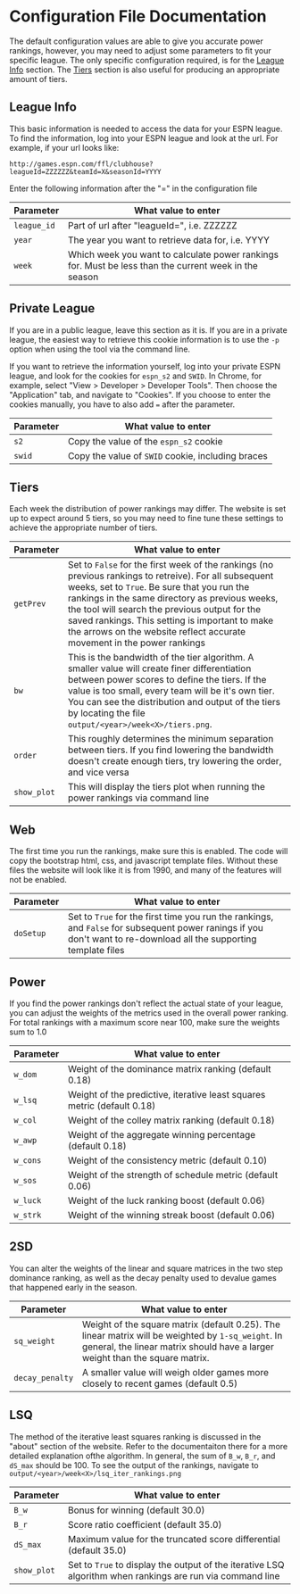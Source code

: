 # Configuration File Documentation
The default configuration values are able to give you accurate power rankings, however,
you may need to adjust some parameters to fit your specific league. The only specific
configuration required, is for the [League Info](#league-info) section. The [Tiers](#tiers) section is also 
useful for producing an appropriate amount of tiers.

## League Info
This basic information is needed to access the data for your ESPN league. To find the information,
log into your ESPN league and look at the url.
For example, if your url looks like:

`http://games.espn.com/ffl/clubhouse?leagueId=ZZZZZZ&teamId=X&seasonId=YYYY`

Enter the following information after the "=" in the configuration file

Parameter |What value to enter
--------- | -------------
`league_id` | Part of url after "leagueId=", i.e. ZZZZZZ
`year` | The year you want to retrieve data for, i.e. YYYY
`week` | Which week you want to calculate power rankings for. Must be less than the current week in the season


## Private League
If you are in a public league, leave this section as it is. If you are in a private league, the easiest way to retrieve this cookie information
is to use the `-p` option when using the tool via the command line. 

If you want to retrieve the information yourself, log into your private ESPN league, and look for the cookies for `espn_s2` and `SWID`. 
In Chrome, for example, select "View > Developer > Developer Tools". Then choose the "Application" tab, and navigate to "Cookies". If you
choose to enter the cookies manually, you have to also add `=` after the parameter.

Parameter |What value to enter
----------|-------------------
`s2` | Copy the value of the `espn_s2` cookie
`swid`| Copy the value of `SWID` cookie, including braces


## Tiers
Each week the distribution of power rankings may differ. The website is set up to expect around 5 tiers, so you may need to fine tune these 
settings to achieve the appropriate number of tiers. 

Parameter |What value to enter
----------|------------------
`getPrev`| Set to `False` for the first week of the rankings (no previous rankings to retreive). For all subsequent weeks, set to `True`. Be sure that you run the rankings in the same directory as previous weeks, the tool will search the previous output for the saved rankings. This setting is important to make the arrows on the website reflect accurate movement in the power rankings
`bw`| This is the bandwidth of the tier algorithm. A smaller value will create finer differentiation between power scores to define the tiers. If the value is too small, every team will be it's own tier. You can see the distribution and output of the tiers by locating the file `output/<year>/week<X>/tiers.png`.
`order`|This roughly determines the minimum separation between tiers. If you find lowering the bandwidth doesn't create enough tiers, try lowering the order, and vice versa
`show_plot`|This will display the tiers plot when running the power rankings via command line

## Web
The first time you run the rankings, make sure this is enabled. The code will copy the bootstrap html, css, and javascript template files. Without these 
files the website will look like it is from 1990, and many of the features will not be enabled.

Parameter|What value to enter
---------|------------------
`doSetup`|Set to `True` for the first time you run the rankings, and `False` for subsequent power ranings if you don't want to re-download all the supporting template files

## Power
If you find the power rankings don't reflect the actual state of your league, you can adjust the weights of the metrics used in the 
overall power ranking. For total rankings with a maximum score near 100, make sure the weights sum to 1.0

Parameter|What value to enter
---------|-------------------
`w_dom`|Weight of the dominance matrix ranking (default 0.18)
`w_lsq`|Weight of the predictive, iterative least squares metric (default 0.18)
`w_col`|Weight of the colley matrix ranking (default 0.18)
`w_awp`|Weight of the aggregate winning percentage (default 0.18)
`w_cons`|Weight of the consistency metric (default 0.10)
`w_sos`|Weight of the strength of schedule metric (default 0.06)
`w_luck`|Weight of the luck ranking boost (default 0.06)
`w_strk`|Weight of the winning streak boost (default 0.06)

## 2SD
You can alter the weights of the linear and square matrices in the two step dominance ranking, as well
as the decay penalty used to devalue games that happened early in the season.

Parameter|What value to enter
---------|-------------------
`sq_weight`|Weight of the square matrix (default 0.25). The linear matrix will be weighted by `1-sq_weight`. In general, the linear matrix should have a larger weight than the square matrix.
`decay_penalty`|A smaller value will weigh older games more closely to recent games (default 0.5)


## LSQ
The method of the iterative least squares ranking is discussed in the "about" section of the website. Refer to the documentaiton there for a more detailed
explanation ofthe algorithm. In general, the sum of `B_w`, `B_r`, and `dS_max` should be 100. To see the output of the rankings, navigate to `output/<year>/week<X>/lsq_iter_rankings.png`

Parameter|What value to enter
---------|-------------------
`B_w`|Bonus for winning (default 30.0)
`B_r`|Score ratio coefficient (default 35.0)
`dS_max`|Maximum value for the truncated score differential (default 35.0)
`show_plot`|Set to `True` to display the output of the iterative LSQ algorithm when rankings are run via command line
